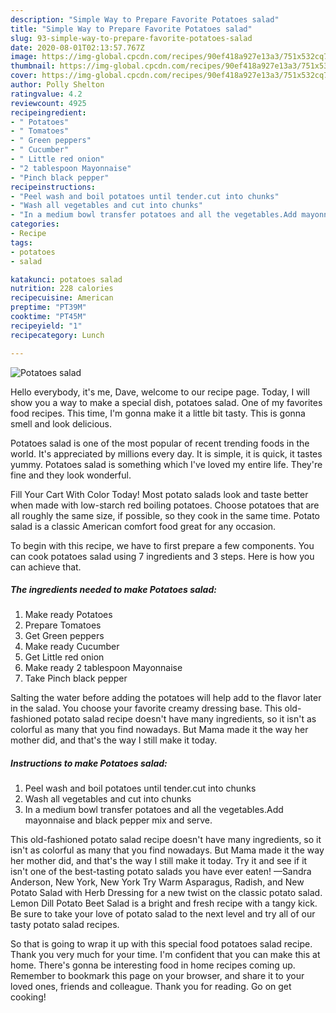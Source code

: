 ```yaml
---
description: "Simple Way to Prepare Favorite Potatoes salad"
title: "Simple Way to Prepare Favorite Potatoes salad"
slug: 93-simple-way-to-prepare-favorite-potatoes-salad
date: 2020-08-01T02:13:57.767Z
image: https://img-global.cpcdn.com/recipes/90ef418a927e13a3/751x532cq70/potatoes-salad-recipe-main-photo.jpg
thumbnail: https://img-global.cpcdn.com/recipes/90ef418a927e13a3/751x532cq70/potatoes-salad-recipe-main-photo.jpg
cover: https://img-global.cpcdn.com/recipes/90ef418a927e13a3/751x532cq70/potatoes-salad-recipe-main-photo.jpg
author: Polly Shelton
ratingvalue: 4.2
reviewcount: 4925
recipeingredient:
- " Potatoes"
- " Tomatoes"
- " Green peppers"
- " Cucumber"
- " Little red onion"
- "2 tablespoon Mayonnaise"
- "Pinch black pepper"
recipeinstructions:
- "Peel wash and boil potatoes until tender.cut into chunks"
- "Wash all vegetables and cut into chunks"
- "In a medium bowl transfer potatoes and all the vegetables.Add mayonnaise and black pepper mix and serve."
categories:
- Recipe
tags:
- potatoes
- salad

katakunci: potatoes salad 
nutrition: 228 calories
recipecuisine: American
preptime: "PT39M"
cooktime: "PT45M"
recipeyield: "1"
recipecategory: Lunch

---
```



![Potatoes salad](https://img-global.cpcdn.com/recipes/90ef418a927e13a3/751x532cq70/potatoes-salad-recipe-main-photo.jpg)

Hello everybody, it's me, Dave, welcome to our recipe page. Today, I will show you a way to make a special dish, potatoes salad. One of my favorites food recipes. This time, I'm gonna make it a little bit tasty. This is gonna smell and look delicious.

Potatoes salad is one of the most popular of recent trending foods in the world. It's appreciated by millions every day. It is simple, it is quick, it tastes yummy. Potatoes salad is something which I've loved my entire life. They're fine and they look wonderful.

Fill Your Cart With Color Today! Most potato salads look and taste better when made with low-starch red boiling potatoes. Choose potatoes that are all roughly the same size, if possible, so they cook in the same time. Potato salad is a classic American comfort food great for any occasion.


To begin with this recipe, we have to first prepare a few components. You can cook potatoes salad using 7 ingredients and 3 steps. Here is how you can achieve that.

<!--inarticleads1-->

##### The ingredients needed to make Potatoes salad:

1. Make ready  Potatoes
1. Prepare  Tomatoes
1. Get  Green peppers
1. Make ready  Cucumber
1. Get  Little red onion
1. Make ready 2 tablespoon Mayonnaise
1. Take Pinch black pepper


Salting the water before adding the potatoes will help add to the flavor later in the salad. You choose your favorite creamy dressing base. This old-fashioned potato salad recipe doesn&#39;t have many ingredients, so it isn&#39;t as colorful as many that you find nowadays. But Mama made it the way her mother did, and that&#39;s the way I still make it today. 

<!--inarticleads2-->

##### Instructions to make Potatoes salad:

1. Peel wash and boil potatoes until tender.cut into chunks
1. Wash all vegetables and cut into chunks
1. In a medium bowl transfer potatoes and all the vegetables.Add mayonnaise and black pepper mix and serve.


This old-fashioned potato salad recipe doesn&#39;t have many ingredients, so it isn&#39;t as colorful as many that you find nowadays. But Mama made it the way her mother did, and that&#39;s the way I still make it today. Try it and see if it isn&#39;t one of the best-tasting potato salads you have ever eaten! —Sandra Anderson, New York, New York Try Warm Asparagus, Radish, and New Potato Salad with Herb Dressing for a new twist on the classic potato salad. Lemon Dill Potato Beet Salad is a bright and fresh recipe with a tangy kick. Be sure to take your love of potato salad to the next level and try all of our tasty potato salad recipes. 

So that is going to wrap it up with this special food potatoes salad recipe. Thank you very much for your time. I'm confident that you can make this at home. There's gonna be interesting food in home recipes coming up. Remember to bookmark this page on your browser, and share it to your loved ones, friends and colleague. Thank you for reading. Go on get cooking!
